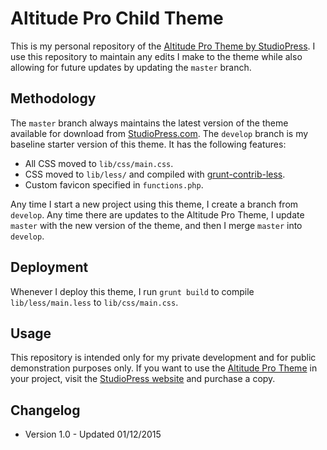 # Altitude Pro Child Theme

This is my personal repository of the [Altitude Pro Theme by StudioPress](http://my.studiopress.com/themes/altitude/). I use this repository to maintain any edits I make to the theme while also allowing for future updates by updating the `master` branch.

## Methodology
The `master` branch always maintains the latest version of the theme available for download from [StudioPress.com](http://studiopress.com). The `develop` branch is my baseline starter version of this theme. It has the following features:

- All CSS moved to `lib/css/main.css`.
- CSS moved to `lib/less/` and compiled with [grunt-contrib-less](https://github.com/gruntjs/grunt-contrib-less).
- Custom favicon specified in `functions.php`.

Any time I start a new project using this theme, I create a branch from `develop`. Any time there are updates to the Altitude Pro Theme, I update `master` with the new version of the theme, and then I merge `master` into `develop`.

## Deployment
Whenever I deploy this theme, I run `grunt build` to compile `lib/less/main.less` to `lib/css/main.css`.

## Usage
This repository is intended only for my private development and for public demonstration purposes only. If you want to use the [Altitude Pro Theme](http://my.studiopress.com/themes/altitude/) in your project, visit the [StudioPress website](http://studiopress.com) and purchase a copy.

## Changelog

- Version 1.0 - Updated 01/12/2015
